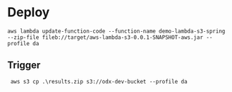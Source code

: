 # Deploy

    aws lambda update-function-code --function-name demo-lambda-s3-spring --zip-file fileb://target/aws-lambda-s3-0.0.1-SNAPSHOT-aws.jar --profile da

## Trigger

     aws s3 cp .\results.zip s3://odx-dev-bucket --profile da
